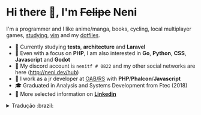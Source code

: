 # Hi there 👋, I'm ~~Felipe~~ Neni

I'm a programmer and I like anime/manga, books, cycling, local multiplayer games, [studying](https://gitlab.com/users/nenitf/projects), [vim](https://www.vim.org/) and my [dotfiles](http://github.com/nenitf/dotfiles).

- :telescope: Currently studying **tests**, **architecture** and **Laravel**
- :pushpin: Even with a focus on **PHP**, I am also interested in **Go**, **Python**, **CSS**, **Javascript** and **Godot**
- :bust_in_silhouette: My discord account is `nenitf # 0822` and my other social networks are here (http://neni.dev/hub)
- :briefcase: I work as a jr developer at [OAB/RS](https://www.oabrs.org.br/) with **PHP**/**Phalcon**/**Javascript**
- :mortar_board: Graduated in Analysis and Systems Development from Ftec (2018)
- :page_facing_up: More selected information on [**Linkedin**](https://www.linkedin.com/in/nenitf/)

<details>
  <summary>Tradução :brazil:</summary>
  
Sou programador e curto animes/mangás, livros, pedalar, jogos multiplayer local, [estudar](https://gitlab.com/users/nenitf/projects), [vim](https://www.vim.org/) e meus [dotfiles](http://github.com/nenitf/dotfiles).

- :telescope: Atualmente estudo sobre **testes**, **arquitetura** e **Laravel**
- :pushpin: Mesmo tendo foco em **PHP**, também tenho interesse em **Go**, **Python**, **CSS**, **Javascript** e **Godot**
- :bust_in_silhouette: Minha conta no discord é `nenitf#0822` e minhas outras redes sociais estão [aqui](http://neni.dev/hub)
- :briefcase: Trabalho como desenvolvedor jr na [OAB/RS](https://www.oabrs.org.br/) com **PHP**/**Phalcon**/**Javascript**
- :mortar_board: Graduado em Análise e Desenvolvimento de Sistemas pela Ftec (2018)
- :page_facing_up: Informações mais detalhadas no [**Linkedin**](https://www.linkedin.com/in/nenitf/)

</details>

<!--![Profile Stats](https://github-readme-stats.vercel.app/api?username=nenitf&show_icons=true)-->
